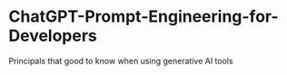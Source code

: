 # ChatGPT-Prompt-Engineering-for-Developers

Principals that good to know when using generative AI tools 
